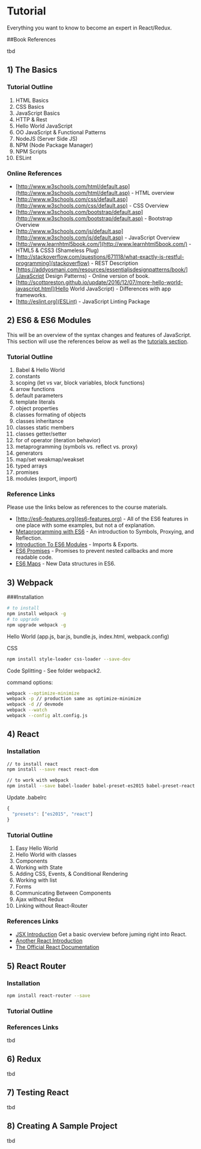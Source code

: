 # Tutorial

Everything you want to know to become an expert in React/Redux.

##Book References

tbd

## 1) The Basics

### Tutorial Outline

1. HTML Basics
2. CSS Basics
3. JavaScript Basics
4. HTTP & Rest
5. Hello World JavaScript
6. OO JavaScript & Functional Patterns
7. NodeJS (Server Side JS)
8. NPM (Node Package Manager)
9. NPM Scripts
10. ESLint

### Online References

* [http://www.w3schools.com/html/default.asp](http://www.w3schools.com/html/default.asp) - HTML overview
* [http://www.w3schools.com/css/default.asp](http://www.w3schools.com/css/default.asp) - CSS Overview
* [http://www.w3schools.com/bootstrap/default.asp](http://www.w3schools.com/bootstrap/default.asp) - Bootstrap Overview
* [http://www.w3schools.com/js/default.asp](http://www.w3schools.com/js/default.asp) - JavaScript Overview
* [http://www.learnhtml5book.com/](http://www.learnhtml5book.com/) - HTML5 & CSS3 (Shameless Plug)
* [http://stackoverflow.com/questions/671118/what-exactly-is-restful-programming](stackoverflow) - REST Description
* [https://addyosmani.com/resources/essentialjsdesignpatterns/book/](JavaScript Design Patterns) - Online version of book.
* [http://scottpreston.github.io/update/2016/12/07/more-hello-world-javascript.html](Hello World JavaScript) - Differences with app frameworks.
* [http://eslint.org](ESLint) - JavaScript Linting Package


## 2) ES6 & ES6 Modules

This will be an overview of the syntax changes and features of JavaScript. This section will use the references below as well as the [tutorials section](https://github.com/scottpreston/react-starter/tree/master/tutorial).

### Tutorial Outline

1. Babel & Hello World
2. constants
3. scoping (let vs var, block variables, block functions)
4. arrow functions
5. default parameters
6. template literals
7. object properties
8. classes formating of objects
9. classes inheritance
10. classes static members
11. classes getter/setter
12. for of operator (iteration behavior)
13. metaprogramming (symbols vs. reflect vs. proxy)
14. generators
15. map/set weakmap/weakset
16. typed arrays
17. promises
18. modules (export, import)

### Reference Links

Please use the links below as references to the course materials.

* [http://es6-features.org](es6-features.org) - All of the ES6 features in one place with some examples, but not a of explanation.
* [Metaprogramming with ES6](https://www.keithcirkel.co.uk/metaprogramming-in-es6-symbols/) - An introduction to Symbols, Proxying, and Reflection.
* [Introduction To ES6 Modules](https://strongloop.com/strongblog/an-introduction-to-javascript-es6-modules/) - Imports & Exports.
* [ES6 Promises](http://www.datchley.name/es6-promises/) - Promises to prevent nested callbacks and more readable code.
* [ES6 Maps](https://ponyfoo.com/articles/es6-maps-in-depth) - New Data structures in ES6.

## 3) Webpack

###Installation

```bash
# to install
npm install webpack -g
# to upgrade
npm upgrade webpack -g
```
Hello World (app.js, bar.js, bundle.js, index.html, webpack.config)

CSS

```bash
npm install style-loader css-loader --save-dev
```

Code Splitting - See folder webpack2.

command options:

```bash
webpack --optimize-minimize
webpack -p // production same as optimize-minimize
webpack -d // devmode
webpack --watch
webpack --config alt.config.js

```

## 4) React

### Installation

```bash
// to install react
npm install --save react react-dom

// to work with webpack
npm install --save babel-loader babel-preset-es2015 babel-preset-react
```

Update .babelrc

```JavaScript
{
  "presets": ["es2015", "react"]
}
```

### Tutorial Outline

1. Easy Hello World
2. Hello World with classes
3. Components
4. Working with State
5. Adding CSS, Events, & Conditional Rendering
6. Working with list
7. Forms
8. Communicating Between Components
9. Ajax without Redux
10. Linking without React-Router

### References Links
* [JSX Introduction](
https://facebook.github.io/react/docs/introducing-jsx.html) Get a basic overview before juming right into React.
* [Another React Introduction](
  http://andrewhfarmer.com/
)
* [The Official React Documentation](
  https://facebook.github.io/react/docs/hello-world.html
)

## 5) React Router

### Installation

```bash
npm install react-router --save
```


### Tutorial Outline

### References Links


tbd

## 6) Redux

tbd

## 7) Testing React

tbd

## 8) Creating A Sample Project

tbd
